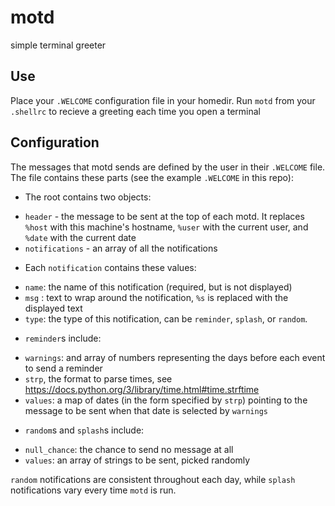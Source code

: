 # motd
simple terminal greeter

## Use
Place your `.WELCOME` configuration file in your homedir.
Run `motd` from your `.shellrc` to recieve a greeting each time you open a terminal

## Configuration
The messages that motd sends are defined by the user in their `.WELCOME` file.  The file contains these parts (see the example `.WELCOME` in this repo):

* The  root contains two objects:
 - `header` - the message to be sent at the top of each motd.  It replaces `%host` with this machine's hostname, `%user` with the current user, and `%date` with the current date
 - `notifications` - an array of all the notifications

* Each `notification` contains these values:
 - `name`: the name of this notification (required, but is not displayed)
 - `msg` : text to wrap around the notification, `%s` is replaced with the displayed text
 - `type`: the type of this notification, can be `reminder`, `splash`, or `random`.

* `reminder`s include:
 - `warnings`: and array of numbers representing the days before each event to send a reminder
 - `strp`, the format to parse times, see https://docs.python.org/3/library/time.html#time.strftime
 - `values`: a map of dates (in the form specified by `strp`) pointing to the message to be sent when that date is selected by `warnings`

* `random`s and `splash`s include:
 - `null_chance`: the chance to send no message at all
 - `values`: an array of strings to be sent, picked randomly

`random` notifications are consistent throughout each day, while `splash` notifications vary every time `motd` is run.
